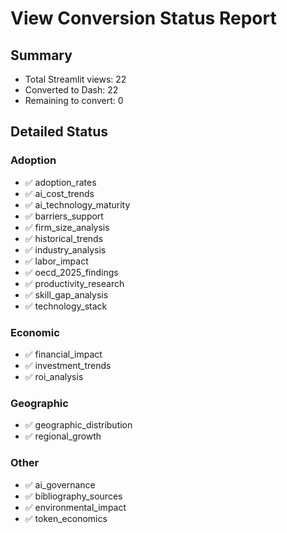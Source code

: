 # View Conversion Status Report

## Summary

- Total Streamlit views: 22
- Converted to Dash: 22
- Remaining to convert: 0

## Detailed Status

### Adoption

- ✅ adoption_rates
- ✅ ai_cost_trends
- ✅ ai_technology_maturity
- ✅ barriers_support
- ✅ firm_size_analysis
- ✅ historical_trends
- ✅ industry_analysis
- ✅ labor_impact
- ✅ oecd_2025_findings
- ✅ productivity_research
- ✅ skill_gap_analysis
- ✅ technology_stack

### Economic

- ✅ financial_impact
- ✅ investment_trends
- ✅ roi_analysis

### Geographic

- ✅ geographic_distribution
- ✅ regional_growth

### Other

- ✅ ai_governance
- ✅ bibliography_sources
- ✅ environmental_impact
- ✅ token_economics

